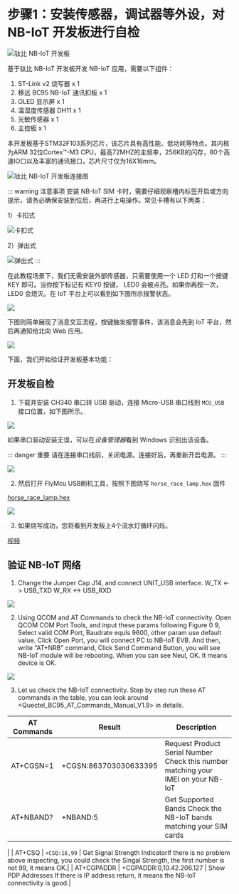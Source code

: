 # 步骤1：安装传感器，调试器等外设，对 NB-IoT 开发板进行自检

![钛比 NB-IoT 开发板](./image/terabits-board.png)

基于钛比 NB-IoT 开发板开发 NB-IoT 应用，需要以下组件：

1.	ST-Link v2 烧写器 x 1
2.  移远 BC95 NB-IoT 通讯扣板 x 1
2.	OLED 显示屏 x 1
3.	温湿度传感器 DH11 x 1
4.	光敏传感器 x 1
5.	主控板 x 1

本开发板基于STM32F103系列芯片，该芯片具有高性能、低功耗等特点。其内核为ARM 32位Cortex™-M3 CPU，最高72MHZ的主频率，256KB的闪存，80个高速IO口以及丰富的通讯接口，芯片尺寸仅为16X16mm。

![钛比 NB-IoT 开发板连接图](./image/terabits-connected.png)

::: warning 注意事项
安装 NB-IoT SIM 卡时，需要仔细观察槽内标签开启或方向提示，请务必确保安装到位后，再进行上电操作。常见卡槽有以下两类：

1）卡扣式

![卡扣式](./image/sim-card-lock.png)

2）弹出式

![弹出式](./image/sim-card-pop.png)
:::

在此教程场景下，我们无需安装外部传感器，只需要使用一个 LED 灯和一个按键 KEY 即可。当你按下标记有 KEY0 按键， LED0 会被点亮。如果你再按一次，LED0 会熄灭。在 IoT 平台上可以看到如下图所示报警状态。

![](./image/onebutton-status-result.png)

下图则简单展现了消息交互流程，按键触发报警事件，该消息会先到 IoT 平台，然后再通知给北向 Web 应用。

![](./image/basic-flow.png)

下面，我们开始验证开发板基本功能：

## 开发板自检

1. 下载并安装 CH340 串口转 USB 驱动，连接 Micro-USB 串口线到 `MCU_USB` 接口位置，如下图所示。

![](./image/terabits-uart-mcu.png)

如果串口驱动安装无误，可以在*设备管理器*看到 Windows 识别出该设备。

::: danger 重要
请在连接串口线前，关闭电源。连接好后，再重新开启电源。
:::

![](./image/usb-serial-ch340.png)

2. 然后打开 FlyMcu USB刷机工具，按照下图烧写 `horse_race_lamp.hex` 固件

[horse_race_lamp.hex](/horse_race_lamp.hex)

![](./image/flymcu-using.png)

3. 如果烧写成功，您将看到开发板上4个流水灯循环闪烁。

[视频](/horse_race_lamp.mp4)

## 验证 NB-IoT 网络

1)	Change the Jumper Cap J14, and connect UNIT_USB interface.
W_TX <-> USB_TXD
W_RX <-> USB_RXD

![](./image/terabits-uart-nbiot.png)

2)	Using QCOM and AT Commands to check the NB-IoT connectivity.
Open QCOM COM Port Tools, and input these params following Figure 0 9, Select valid COM Port, Baudrate equls 9600, other param use default value. Click Open Port, you will connect PC to NB-IoT EVB.
And then, write “AT+NRB” command, Click Send Command Button, you will see NB-IoT module will be rebooting. When you can see Neul, OK. It means device is OK.

![](./image/qcom-at-nrb.png)

3)	Let us check the NB-IoT connectivity.
Step by step run these AT commands in the table, you can look around <Quectel_BC95_AT_Commands_Manual_V1.9> in details.

| AT Commands |	Result | Description |
| ----------- | ------ | ----------- |
| AT+CGSN=1   | +CGSN:863703030633395 | Request Product Serial Number Check this number matching your IMEI on your NB-IoT |
| AT+NBAND? | +NBAND:5 | Get Supported Bands Check the NB-IoT bands matching your SIM cards
 |
| AT+CSQ | `+CSQ:16,99` | Get Signal Strength IndicatorIf there is no problem above inspecting, you could check the Singal Strength, the first number is not 99, it means OK.|
| AT+CGPADDR | +CGPADDR:0,10.42.206.127 | Show PDP Addresses If there is IP address return, it means the NB-IoT connectivity is good.|
